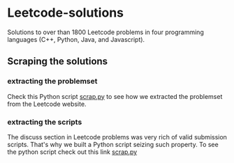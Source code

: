 # Leetcode-solutions
Solutions to over than 1800 Leetcode problems in four programming languages (C++, Python, Java, and Javascript).

## Scraping the solutions ##
  
  ### extracting the problemset ###
  Check this Python script [scrap.py](https://github.com/AnasImloul/Leetcode-solutions/scraper/problemset/scrap.py) to see how we extracted the problemset from the Leetcode website.
  
  ### extracting the scripts ###
  The discuss section in Leetcode problems was very rich of valid submission scripts. That's why we built a Python script seizing such property. To see the python script check out this link [scrap.py](https://github.com/AnasImloul/Leetcode-solutions/scraper/solutions/scrap.py)
